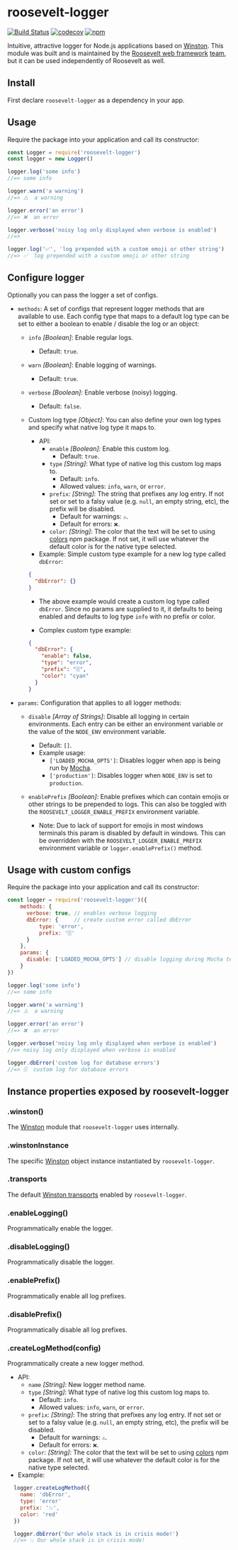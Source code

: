# roosevelt-logger

[![Build Status](https://github.com/rooseveltframework/roosevelt-logger/workflows/CI/badge.svg
)](https://github.com/rooseveltframework/roosevelt-logger/actions?query=workflow%3ACI) [![codecov](https://codecov.io/gh/rooseveltframework/roosevelt-logger/branch/master/graph/badge.svg)](https://codecov.io/gh/rooseveltframework/roosevelt-logger) [![npm](https://img.shields.io/npm/v/roosevelt-logger.svg)](https://www.npmjs.com/package/roosevelt-logger)

Intuitive, attractive logger for Node.js applications based on [Winston](https://github.com/winstonjs/winston). This module was built and is maintained by the [Roosevelt web framework](https://github.com/rooseveltframework/roosevelt) [team](https://github.com/orgs/rooseveltframework/people), but it can be used independently of Roosevelt as well.

## Install

First declare `roosevelt-logger` as a dependency in your app.

## Usage

Require the package into your application and call its constructor:

```js
const Logger = require('roosevelt-logger')
const logger = new Logger()

logger.log('some info')
//=> some info

logger.warn('a warning')
//=> ⚠️  a warning

logger.error('an error')
//=> ❌  an error

logger.verbose('noisy log only displayed when verbose is enabled')
//=>

logger.log('✅', 'log prepended with a custom emoji or other string')
//=> ✅  log prepended with a custom emoji or other string
```

## Configure logger

Optionally you can pass the logger a set of configs.

- `methods`: A set of configs that represent logger methods that are available to use. Each config type that maps to a default log type can be set to either a boolean to enable / disable the log or an object:

  - `info` *[Boolean]*: Enable regular logs.

    - Default: `true`.

  - `warn` *[Boolean]*: Enable logging of warnings.

    - Default: `true`.

  - `verbose` *[Boolean]*: Enable verbose (noisy) logging.

    - Default: `false`.

  - Custom log type *[Object]*: You can also define your own log types and specify what native log type it maps to.

    - API:
      - `enable` *[Boolean]*: Enable this custom log.
        - Default:  `true`.
      - `type` *[String]*: What type of native log this custom log maps to.
        - Default: `info`.
        - Allowed values: `info`, `warn`, or `error`.
      - `prefix`: *[String]*: The string that prefixes any log entry. If not set or set to a falsy value (e.g. `null`, an empty string, etc), the prefix will be disabled.
        - Default for warnings: `⚠️`.
        - Default for errors: `❌`.
      - `color`: *[String]*: The color that the text will be set to using [colors](https://www.npmjs.com/package/colors) npm package. If not set, it will use whatever the default color is for the native type selected.
    - Example: Simple custom type example for a new log type called `dbError`:

    ```json
    {
      "dbError": {}
    }
    ```

    - The above example would create a custom log type called `dbError`. Since no params are supplied to it, it defaults to being enabled and defaults to log type `info` with no prefix or color.

    - Complex custom type example:

    ```json
    {
      "dbError": {
        "enable": false,
        "type": "error",
        "prefix": "🗄",
        "color": "cyan"
      }
    }
    ```

- `params`: Configuration that applies to all logger methods:

  - `disable` *[Array of Strings]*: Disable all logging in certain environments. Each entry can be either an environment variable or the value of the `NODE_ENV` environment variable.
    - Default: `[]`.
    - Example usage:
      - `['LOADED_MOCHA_OPTS']`: Disables logger when app is being run by [Mocha](https://mochajs.org/).
      - `['production']`: Disables logger when `NODE_ENV` is set to `production`.

  - `enablePrefix` *[Boolean]*: Enable prefixes which can contain emojis or other strings to be prepended to logs. This can also be toggled with the `ROOSEVELT_LOGGER_ENABLE_PREFIX` environment variable.
    - Note: Due to lack of support for emojis in most windows terminals this param is disabled by default in windows. This can be overridden with the `ROOSEVELT_LOGGER_ENABLE_PREFIX` environment variable or `logger.enablePrefix()` method.

## Usage with custom configs

Require the package into your application and call its constructor:

```js
const logger = require('roosevelt-logger')({
    methods: {
      verbose: true, // enables verbose logging
      dbError: {     // create custom error called dbError
          type: 'error',
          prefix: '🗄'
      }
    },
    params: {
      disable: ['LOADED_MOCHA_OPTS'] // disable logging during Mocha tests
    }
})

logger.log('some info')
//=> some info

logger.warn('a warning')
//=> ⚠️  a warning

logger.error('an error')
//=> ❌  an error

logger.verbose('noisy log only displayed when verbose is enabled')
//=> noisy log only displayed when verbose is enabled

logger.dbError('custom log for database errors')
//=> 🗄  custom log for database errors
```

## Instance properties exposed by roosevelt-logger

### .winston()

The [Winston](https://www.npmjs.com/package/winston) module that `roosevelt-logger` uses internally.

### .winstonInstance

The specific [Winston](https://www.npmjs.com/package/winston) object instance instantiated by `roosevelt-logger`.

### .transports

The default [Winston transports](https://github.com/winstonjs/winston#transports) enabled by `roosevelt-logger`.

### .enableLogging()

Programmatically enable the logger.

### .disableLogging()

Programmatically disable the logger.

### .enablePrefix()

Programmatically enable all log prefixes.

### .disablePrefix()

Programmatically disable all log prefixes.

### .createLogMethod(config)

Programmatically create a new logger method.

- API:
  - `name` *[String]*: New logger method name.
  - `type` *[String]*: What type of native log this custom log maps to.
    - Default: `info`.
    - Allowed values: `info`, `warn`, or `error`.
  - `prefix`: *[String]*: The string that prefixes any log entry. If not set or set to a falsy value (e.g. `null`, an empty string, etc), the prefix will be disabled.
    - Default for warnings: `⚠️`.
    - Default for errors: `❌`.
  - `color`: *[String]*: The color that the text will be set to using [colors](https://www.npmjs.com/package/colors) npm package. If not set, it will use whatever the default color is for the native type selected.
- Example:

```js
  logger.createLogMethod({
    name: 'dbError',
    type: 'error'
    prefix: '💥',
    color: 'red'
  })

  logger.dbError('Our whole stack is in crisis mode!')
  //=> 💥 Our whole stack is in crisis mode!
```
